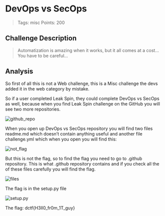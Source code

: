 # DevOps vs SecOps


> Tags: misc
> Points: 200

## Challenge Description
>Automatization is amazing when it works, but it all comes at a cost... You have to be careful...

## Analysis

So first of all this is not a Web challenge, this is a Misc challenge the devs added it in the web category by mistake.

So if a user completed Leak Spin, they could complete DevOps vs SecOps as well, because when you find Leak Spin challenge on the GitHub you will see two more repositories.

![github_repo](https://github.com/thirty2/CTF-Writeups/blob/master/2021/dCTF/web/DevOps%20vs%20SecOps/github_repo.png)

When you open up DevOps vs SecOps repository you will find two files readme.md which doesn’t contain anything useful and another file challenge.yml which when you open you will find this: 

![not_flag](https://github.com/thirty2/CTF-Writeups/blob/master/2021/dCTF/web/DevOps%20vs%20SecOps/not_flag.png)

But this is not the flag, so to find the flag you need to go to .github repository.
This is what .github repository contains and if you check all the of these files carefully you will find the flag.

![files](https://github.com/thirty2/CTF-Writeups/blob/master/2021/dCTF/web/DevOps%20vs%20SecOps/files.png)

The flag is in the setup.py file

![setup.py](https://github.com/thirty2/CTF-Writeups/blob/master/2021/dCTF/web/DevOps%20vs%20SecOps/setup_py.png)

The flag: dctf{H3ll0_fr0m_1T_guy}

